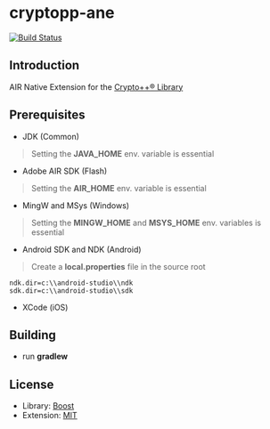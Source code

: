 cryptopp-ane
============

[![Build Status](https://travis-ci.org/ane-community/cryptopp-ane.png?branch=master)](https://travis-ci.org/ane-community/cryptopp-ane)

## Introduction

AIR Native Extension for the [Crypto++® Library](http://www.cryptopp.com)

## Prerequisites

* JDK (Common)

> Setting the **JAVA_HOME** env. variable is essential

* Adobe AIR SDK (Flash)

> Setting the **AIR_HOME** env. variable is essential

* MingW and MSys (Windows)

> Setting the **MINGW_HOME** and **MSYS_HOME** env. variables is essential

* Android SDK and NDK (Android)

> Create a **local.properties** file in the source root

    ndk.dir=c:\\android-studio\\ndk
    sdk.dir=c:\\android-studio\\sdk

* XCode (iOS)

## Building

* run **gradlew**

## License

* Library: [Boost](http://www.cryptopp.com/License.txt)
* Extension: [MIT](http://opensource.org/licenses/MIT)
